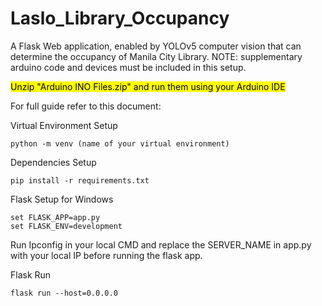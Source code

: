 # Laslo_Library_Occupancy
A Flask Web application, enabled by YOLOv5 computer vision that can determine the occupancy of Manila City Library.
NOTE: supplementary arduino code and devices must be included in this setup. 

<mark> Unzip "Arduino INO Files.zip" and run them using your Arduino IDE </mark>

For full guide refer to this document:

Virtual Environment Setup
```
python -m venv (name of your virtual environment)
```
Dependencies Setup 
```
pip install -r requirements.txt
```
Flask Setup for Windows
```
set FLASK_APP=app.py
set FLASK_ENV=development
```
Run Ipconfig in your local CMD and replace the SERVER_NAME in app.py with your local IP before running the flask app.

Flask Run
```
flask run --host=0.0.0.0
```
